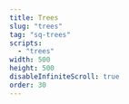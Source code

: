 ```yaml
---
title: Trees
slug: "trees"
tag: "sq-trees"
scripts:
  - "trees"
width: 500
height: 500
disableInfiniteScroll: true
order: 30
---
```

